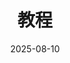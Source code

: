 ---
title: "教程"
date: 2025-08-10
difficulty: "beginner"  # beginner/intermediate/advanced
duration: "1小时"
prerequisites: []
tools: []
video_link: ""
---